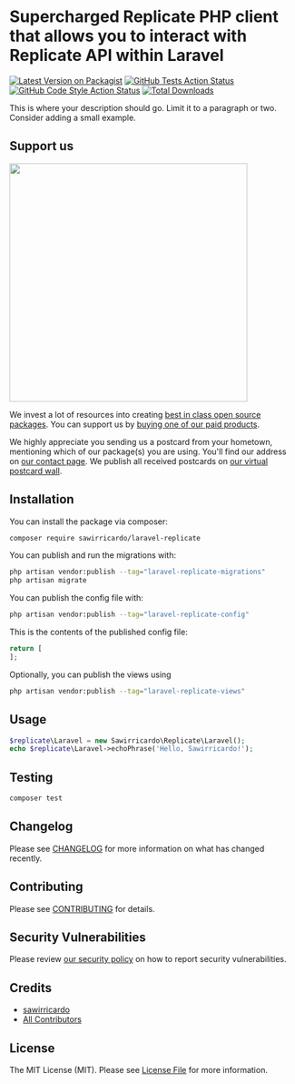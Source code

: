 # Supercharged Replicate PHP client that allows you to interact with Replicate API within Laravel

[![Latest Version on Packagist](https://img.shields.io/packagist/v/sawirricardo/laravel-replicate.svg?style=flat-square)](https://packagist.org/packages/sawirricardo/laravel-replicate)
[![GitHub Tests Action Status](https://img.shields.io/github/actions/workflow/status/sawirricardo/laravel-replicate/run-tests.yml?branch=main&label=tests&style=flat-square)](https://github.com/sawirricardo/laravel-replicate/actions?query=workflow%3Arun-tests+branch%3Amain)
[![GitHub Code Style Action Status](https://img.shields.io/github/actions/workflow/status/sawirricardo/laravel-replicate/fix-php-code-style-issues.yml?branch=main&label=code%20style&style=flat-square)](https://github.com/sawirricardo/laravel-replicate/actions?query=workflow%3A"Fix+PHP+code+style+issues"+branch%3Amain)
[![Total Downloads](https://img.shields.io/packagist/dt/sawirricardo/laravel-replicate.svg?style=flat-square)](https://packagist.org/packages/sawirricardo/laravel-replicate)

This is where your description should go. Limit it to a paragraph or two. Consider adding a small example.

## Support us

[<img src="https://github-ads.s3.eu-central-1.amazonaws.com/laravel-replicate.jpg?t=1" width="419px" />](https://spatie.be/github-ad-click/laravel-replicate)

We invest a lot of resources into creating [best in class open source packages](https://spatie.be/open-source). You can support us by [buying one of our paid products](https://spatie.be/open-source/support-us).

We highly appreciate you sending us a postcard from your hometown, mentioning which of our package(s) you are using. You'll find our address on [our contact page](https://spatie.be/about-us). We publish all received postcards on [our virtual postcard wall](https://spatie.be/open-source/postcards).

## Installation

You can install the package via composer:

```bash
composer require sawirricardo/laravel-replicate
```

You can publish and run the migrations with:

```bash
php artisan vendor:publish --tag="laravel-replicate-migrations"
php artisan migrate
```

You can publish the config file with:

```bash
php artisan vendor:publish --tag="laravel-replicate-config"
```

This is the contents of the published config file:

```php
return [
];
```

Optionally, you can publish the views using

```bash
php artisan vendor:publish --tag="laravel-replicate-views"
```

## Usage

```php
$replicate\Laravel = new Sawirricardo\Replicate\Laravel();
echo $replicate\Laravel->echoPhrase('Hello, Sawirricardo!');
```

## Testing

```bash
composer test
```

## Changelog

Please see [CHANGELOG](CHANGELOG.md) for more information on what has changed recently.

## Contributing

Please see [CONTRIBUTING](CONTRIBUTING.md) for details.

## Security Vulnerabilities

Please review [our security policy](../../security/policy) on how to report security vulnerabilities.

## Credits

- [sawirricardo](https://github.com/sawirricardo)
- [All Contributors](../../contributors)

## License

The MIT License (MIT). Please see [License File](LICENSE.md) for more information.
